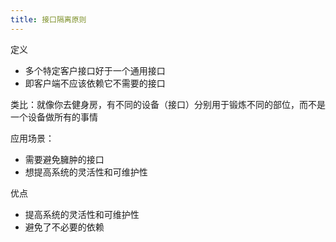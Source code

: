 ```yaml
---
title: 接口隔离原则
---
```

定义

- 多个特定客户接口好于一个通用接口
- 即客户端不应该依赖它不需要的接口

类比：就像你去健身房，有不同的设备（接口）分别用于锻炼不同的部位，而不是一个设备做所有的事情

应用场景：

- 需要避免臃肿的接口
- 想提高系统的灵活性和可维护性

优点

- 提高系统的灵活性和可维护性
- 避免了不必要的依赖
